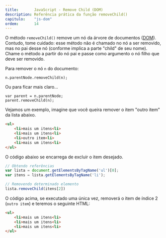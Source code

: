 ```yaml
---
title:       JavaScript - Remove Child (DOM)
description: Referência prática da função removeChild()
capitulo:    "js-dom"
ordem:       14
---
```


O método `removeChild()` remove um nó da árvore de documentos ([DOM](/javascript/dom/)). Contudo, tome cuidado: esse
método não é chamado no nó a ser removido, mas no pai desse nó (conforme implica a parte "child" de seu nome). Chame o
método a partir do nó pai e passe como argumento o nó filho que deve ser removido. 

Para remover o nó `n` do documento:

    n.parentNode.removeChild(n);

Ou para ficar mais claro...

    var parent = n.parentNode;
    parent.removeChild(n);

Vejamos um exemplo, imagine que você queira remover o item "outro item" da lista abaixo.

```html
<ul>
    <li>mais um itens<li>
    <li>mais um itens<li>
    <li>outro item<li>
    <li>mais um itens<li>
</ul>
```

O código abaixo se encarrega de excluir o item desejado.

```javascript
// Obtendo referências
var lista = document.getElementsByTagName('ul')[0];
var itens = lista.getElementsByTagName('li');

// Removendo determinado elemento
lista.removeChild(itens[2])
```

O código acima, se executado uma única vez, removerá o item de índice 2 (`outro item`) e teremos o seguinte HTML:

```html
<ul>
    <li>mais um itens<li>
    <li>mais um itens<li>
    <li>mais um itens<li>
</ul>
```
